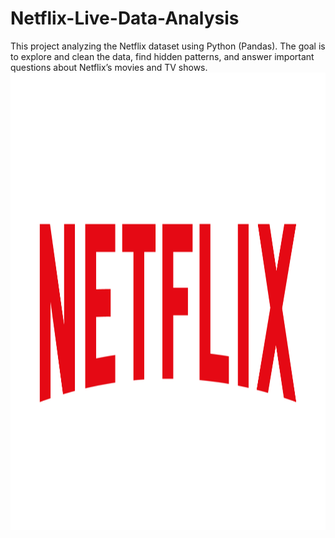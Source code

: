 # Netflix-Live-Data-Analysis
This project analyzing the Netflix dataset using Python (Pandas). The goal is to explore and clean the data, find hidden patterns, and answer important questions about Netflix’s movies and TV shows.
<img width="1318" height="732" alt="Netflix Analysis Image" src=" https://github.com/deepak-codes537/Netflix-Live-Data-Analysis/blob/main/netflix%20image.png" />
